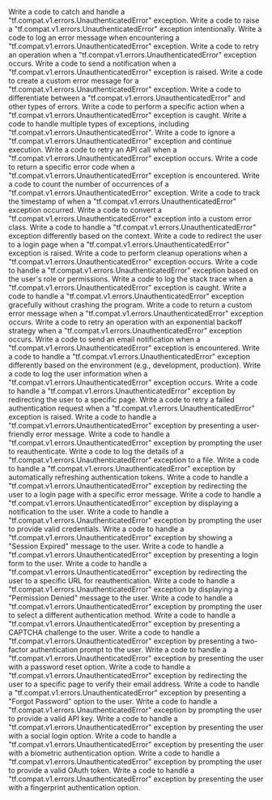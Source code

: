 Write a code to catch and handle a "tf.compat.v1.errors.UnauthenticatedError" exception.
Write a code to raise a "tf.compat.v1.errors.UnauthenticatedError" exception intentionally.
Write a code to log an error message when encountering a "tf.compat.v1.errors.UnauthenticatedError" exception.
Write a code to retry an operation when a "tf.compat.v1.errors.UnauthenticatedError" exception occurs.
Write a code to send a notification when a "tf.compat.v1.errors.UnauthenticatedError" exception is raised.
Write a code to create a custom error message for a "tf.compat.v1.errors.UnauthenticatedError" exception.
Write a code to differentiate between a "tf.compat.v1.errors.UnauthenticatedError" and other types of errors.
Write a code to perform a specific action when a "tf.compat.v1.errors.UnauthenticatedError" exception is caught.
Write a code to handle multiple types of exceptions, including "tf.compat.v1.errors.UnauthenticatedError".
Write a code to ignore a "tf.compat.v1.errors.UnauthenticatedError" exception and continue execution.
Write a code to retry an API call when a "tf.compat.v1.errors.UnauthenticatedError" exception occurs.
Write a code to return a specific error code when a "tf.compat.v1.errors.UnauthenticatedError" exception is encountered.
Write a code to count the number of occurrences of a "tf.compat.v1.errors.UnauthenticatedError" exception.
Write a code to track the timestamp of when a "tf.compat.v1.errors.UnauthenticatedError" exception occurred.
Write a code to convert a "tf.compat.v1.errors.UnauthenticatedError" exception into a custom error class.
Write a code to handle a "tf.compat.v1.errors.UnauthenticatedError" exception differently based on the context.
Write a code to redirect the user to a login page when a "tf.compat.v1.errors.UnauthenticatedError" exception is raised.
Write a code to perform cleanup operations when a "tf.compat.v1.errors.UnauthenticatedError" exception occurs.
Write a code to handle a "tf.compat.v1.errors.UnauthenticatedError" exception based on the user's role or permissions.
Write a code to log the stack trace when a "tf.compat.v1.errors.UnauthenticatedError" exception is caught.
Write a code to handle a "tf.compat.v1.errors.UnauthenticatedError" exception gracefully without crashing the program.
Write a code to return a custom error message when a "tf.compat.v1.errors.UnauthenticatedError" exception occurs.
Write a code to retry an operation with an exponential backoff strategy when a "tf.compat.v1.errors.UnauthenticatedError" exception occurs.
Write a code to send an email notification when a "tf.compat.v1.errors.UnauthenticatedError" exception is encountered.
Write a code to handle a "tf.compat.v1.errors.UnauthenticatedError" exception differently based on the environment (e.g., development, production).
Write a code to log the user information when a "tf.compat.v1.errors.UnauthenticatedError" exception occurs.
Write a code to handle a "tf.compat.v1.errors.UnauthenticatedError" exception by redirecting the user to a specific page.
Write a code to retry a failed authentication request when a "tf.compat.v1.errors.UnauthenticatedError" exception is raised.
Write a code to handle a "tf.compat.v1.errors.UnauthenticatedError" exception by presenting a user-friendly error message.
Write a code to handle a "tf.compat.v1.errors.UnauthenticatedError" exception by prompting the user to reauthenticate.
Write a code to log the details of a "tf.compat.v1.errors.UnauthenticatedError" exception to a file.
Write a code to handle a "tf.compat.v1.errors.UnauthenticatedError" exception by automatically refreshing authentication tokens.
Write a code to handle a "tf.compat.v1.errors.UnauthenticatedError" exception by redirecting the user to a login page with a specific error message.
Write a code to handle a "tf.compat.v1.errors.UnauthenticatedError" exception by displaying a notification to the user.
Write a code to handle a "tf.compat.v1.errors.UnauthenticatedError" exception by prompting the user to provide valid credentials.
Write a code to handle a "tf.compat.v1.errors.UnauthenticatedError" exception by showing a "Session Expired" message to the user.
Write a code to handle a "tf.compat.v1.errors.UnauthenticatedError" exception by presenting a login form to the user.
Write a code to handle a "tf.compat.v1.errors.UnauthenticatedError" exception by redirecting the user to a specific URL for reauthentication.
Write a code to handle a "tf.compat.v1.errors.UnauthenticatedError" exception by displaying a "Permission Denied" message to the user.
Write a code to handle a "tf.compat.v1.errors.UnauthenticatedError" exception by prompting the user to select a different authentication method.
Write a code to handle a "tf.compat.v1.errors.UnauthenticatedError" exception by presenting a CAPTCHA challenge to the user.
Write a code to handle a "tf.compat.v1.errors.UnauthenticatedError" exception by presenting a two-factor authentication prompt to the user.
Write a code to handle a "tf.compat.v1.errors.UnauthenticatedError" exception by presenting the user with a password reset option.
Write a code to handle a "tf.compat.v1.errors.UnauthenticatedError" exception by redirecting the user to a specific page to verify their email address.
Write a code to handle a "tf.compat.v1.errors.UnauthenticatedError" exception by presenting a "Forgot Password" option to the user.
Write a code to handle a "tf.compat.v1.errors.UnauthenticatedError" exception by prompting the user to provide a valid API key.
Write a code to handle a "tf.compat.v1.errors.UnauthenticatedError" exception by presenting the user with a social login option.
Write a code to handle a "tf.compat.v1.errors.UnauthenticatedError" exception by presenting the user with a biometric authentication option.
Write a code to handle a "tf.compat.v1.errors.UnauthenticatedError" exception by prompting the user to provide a valid OAuth token.
Write a code to handle a "tf.compat.v1.errors.UnauthenticatedError" exception by presenting the user with a fingerprint authentication option.